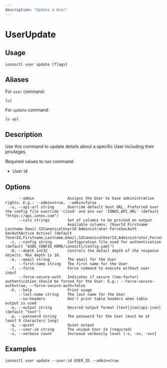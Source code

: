```yaml
---
description: "Update a User"
---
```


# UserUpdate

## Usage

```text
ionosctl user update [flags]
```

## Aliases

For `user` command:

```text
[u]
```

For `update` command:

```text
[u up]
```

## Description

Use this command to update details about a specific User including their privileges.

Required values to run command:

* User Id

## Options

```text
      --admin               Assigns the User to have administrative rights. E.g.: --admin=true, --admin=false
  -u, --api-url string      Override default host URL. Preferred over the config file override 'cloud' and env var 'IONOS_API_URL' (default "https://api.ionos.com")
      --cols strings        Set of columns to be printed on output 
                            Available columns: [UserId Firstname Lastname Email S3CanonicalUserId Administrator ForceSecAuth SecAuthActive Active] (default [UserId,Firstname,Lastname,Email,S3CanonicalUserId,Administrator,ForceSecAuth,SecAuthActive,Active])
  -c, --config string       Configuration file used for authentication (default "$XDG_CONFIG_HOME/ionosctl/config.yaml")
  -D, --depth int32         Controls the detail depth of the response objects. Max depth is 10.
  -e, --email string        The email for the User
      --first-name string   The first name for the User
  -f, --force               Force command to execute without user input
      --force-secure-auth   Indicates if secure (two-factor) authentication should be forced for the User. E.g.: --force-secure-auth=true, --force-secure-auth=false
  -h, --help                Print usage
      --last-name string    The last name for the User
      --no-headers          Don't print table headers when table output is used
  -o, --output string       Desired output format [text|json|api-json] (default "text")
  -p, --password string     The password for the User (must be at least 5 characters long)
  -q, --quiet               Quiet output
  -i, --user-id string      The unique User Id (required)
  -v, --verbose count       Increase verbosity level [-v, -vv, -vvv]
```

## Examples

```text
ionosctl user update --user-id USER_ID --admin=true
```

